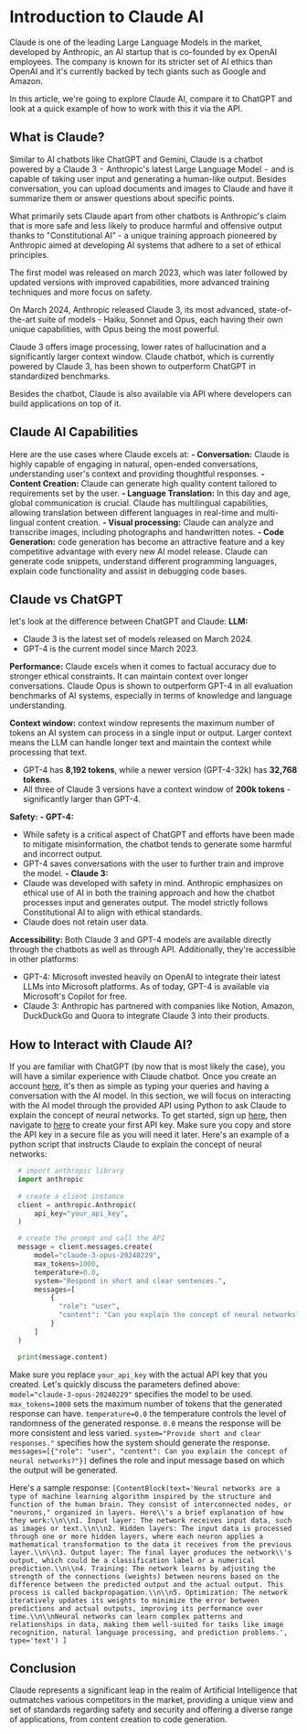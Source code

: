 # Introduction to Claude AI

Claude is one of the leading Large Language Models in the market, developed by Anthropic, an AI startup that is co-founded by ex OpenAI employees. The company is known for its stricter set of AI ethics than OpenAI and it's currently backed by tech giants such as Google and Amazon.

In this article, we're going to explore Claude AI, compare it to ChatGPT and look at a quick example of how to work with this it via the API.

## What is Claude?
Similar to AI chatbots like ChatGPT and Gemini, Claude is a chatbot powered by a Claude 3  -  Anthropic's latest Large Language Model  -  and is capable of taking user input and generating a human-like output. Besides conversation, you can upload documents and images to Claude and have it summarize them or answer questions about specific points.

What primarily sets Claude apart from other chatbots is Anthropic's claim that is more safe and less likely to produce harmful and offensive output thanks to "Constitutional AI" - a unique training approach pioneered by Anthropic aimed at developing AI systems that adhere to a set of ethical principles.

The first model was released on march 2023, which was later followed by updated versions with improved capabilities, more advanced training techniques and more focus on safety.

On March 2024, Anthropic released Claude 3, its most advanced, state-of-the-art suite of models - Haiku, Sonnet and Opus, each having their own unique capabilities, with Opus being the most powerful.

Claude 3 offers image processing, lower rates of hallucination and a significantly larger context window. Claude chatbot, which is currently powered by Claude 3, has been shown to outperform ChatGPT in standardized benchmarks.

Besides the chatbot, Claude is also available via API where developers can build applications on top of it.

## Claude AI Capabilities
Here are the use cases where Claude excels at:
**- Conversation:**
Claude is highly capable of engaging in natural, open-ended conversations, understanding user's context and providing thoughtful responses.
**- Content Creation:**
Claude can generate high quality content tailored to requirements set by the user.
**- Language Translation:**
In this day and age, global communication is crucial. Claude has multilingual capabilities, allowing translation between different languages in real-time and multi-lingual content creation.
**- Visual processing:**
Claude can analyze and transcribe images, including photographs and handwritten notes.
**- Code Generation:**
code generation has become an attractive feature and a key competitive advantage with every new AI model release. Claude can generate code snippets, understand different programming languages, explain code functionality and assist in debugging code bases.

## Claude vs ChatGPT
let's look at the difference between ChatGPT and Claude:
**LLM:**
- Claude 3 is the latest set of models released on March 2024.
- GPT-4 is the current model since March 2023.

**Performance:**
Claude excels when it comes to factual accuracy due to stronger ethical constraints. It can maintain context over longer conversations. Claude Opus is shown to outperform GPT-4 in all evaluation benchmarks of AI systems, especially in terms of knowledge and language understanding.

**Context window:**
context window represents the maximum number of tokens an AI system can process in a single input or output. Larger context means the LLM can handle longer text and maintain the context while processing that text.
- GPT-4 has **8,192 tokens**, while a newer version (GPT-4-32k) has **32,768 tokens**.
- All three of Claude 3 versions have a context window of **200k tokens** - significantly larger than GPT-4.

**Safety:**
**- GPT-4:**
  - While safety is a critical aspect of ChatGPT and efforts have been made to mitigate misinformation, the chatbot tends to generate some harmful and incorrect output.
  - GPT-4 saves conversations with the user to further train and improve the model.
**- Claude 3:**
- Claude was developed with safety in mind. Anthropic emphasizes on ethical use of AI in both the training approach and how the chatbot processes input and generates output. The model strictly follows Constitutional AI to align with ethical standards.
- Claude does not retain user data.

**Accessibility:**
Both Claude 3 and GPT-4 models are available directly through the chatbots as well as through API. Additionally, they're accessible in other platforms:
- GPT-4: Microsoft invested heavily on OpenAI to integrate their latest LLMs into Microsoft platforms. As of today, GPT-4 is available via Microsoft's Copilot for free.
- Claude 3: Anthropic has partnered with companies like Notion, Amazon, DuckDuckGo and Quora to integrate Claude 3 into their products.

## How to Interact with Claude AI?
If you are familiar with ChatGPT (by now that is most likely the case), you will have a similar experience with Claude chatbot. Once you create an account [here](https://claude.ai/chats), it's then as simple as typing your queries and having a conversation with the AI model.
In this section, we will focus on interacting with the AI model through the provided API using Python to ask Claude to explain the concept of neural networks.
To get started, sign up [here](https://console.anthropic.com/login), then navigate to [here](https://console.anthropic.com/settings/keys) to create your first API key. Make sure you copy and store the API key in a secure file as you will need it later.
Here's an example of a python script that instructs Claude to explain the concept of neural networks:
```python
  # import anthropic library
  import anthropic
  
  # create a client instance
  client = anthropic.Anthropic(
      api_key="your_api_key",
  )

  # create the prompt and call the API
  message = client.messages.create(
      model="claude-3-opus-20240229",
      max_tokens=1000,
      temperature=0.0,
      system="Respond in short and clear sentences.",
      messages=[
          {
            "role": "user",
            "content": "Can you explain the concept of neural networks?"
          }
      ]
  )

  print(message.content)
```

Make sure you replace `your_api_key` with the actual API key that you created.
Let's quickly discuss the parameters defined above:
`model="claude-3-opus-20240229"` specifies the model to be used.
`max_tokens=1000` sets the maximum number of tokens that the generated response can have.
`temperature=0.0` the temperature controls the level of randomness of the generated response. `0.0` means the response will be more consistent and less varied.
`system="Provide short and clear responses."` specifies how the system should generate the response.
`messages=[{"role": "user", "content": Can you explain the concept of neural networks?"}]` defines the role and input message based on which the output will be generated.

Here's a sample response:
`[ContentBlock(text='Neural networks are a type of machine learning algorithm inspired by the structure and function of the human brain. They consist of interconnected nodes, or "neurons," organized in layers. Here\\'s a brief explanation of how they work:\\n\\n1. Input layer: The network receives input data, such as images or text.\\n\\n2. Hidden layers: The input data is processed through one or more hidden layers, where each neuron applies a mathematical transformation to the data it receives from the previous layer.\\n\\n3. Output layer: The final layer produces the network\\'s output, which could be a classification label or a numerical prediction.\\n\\n4. Training: The network learns by adjusting the strength of the connections (weights) between neurons based on the difference between the predicted output and the actual output. This process is called backpropagation.\\n\\n5. Optimization: The network iteratively updates its weights to minimize the error between predictions and actual outputs, improving its performance over time.\\n\\nNeural networks can learn complex patterns and relationships in data, making them well-suited for tasks like image recognition, natural language processing, and prediction problems.', type='text')
]`

## Conclusion
Claude represents a significant leap in the realm of Artificial Intelligence that outmatches various competitors in the market, providing a unique view and set of standards regarding safety and security and offering a diverse range of applications, from content creation to code generation.
